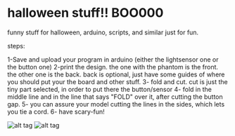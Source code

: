 # halloween stuff!! BOO000
funny stuff for halloween, arduino, scripts, and similar
just for fun.

steps:

1-Save and upload your program in arduino (either the lightsensor one or the button one)
2-print the design. the one with the phantom is the front. the other one is the back. back is optional, just have some guides of where you should put your the board and other stuff. 
3- fold and cut. cut is just the tiny part selected, in order to put there the button/sensor
4- fold in the middle line and in the line that says "FOLD" over it, after cutting the button gap. 
5- you can assure your model cutting the lines in the sides, which lets you tie a cord. 
6- have scary-fun!


![alt tag](https://cloud.githubusercontent.com/assets/9094121/10712148/9c83a416-7a91-11e5-8c23-a9979dc8b119.jpg)
![alt tag](https://cloud.githubusercontent.com/assets/9094121/10712151/a64f1778-7a91-11e5-84f0-c043f2a920e0.jpg)

